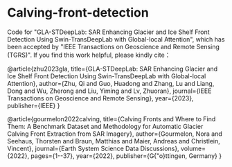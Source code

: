 # Calving-front-detection
Code for "GLA-STDeepLab: SAR Enhancing Glacier and Ice Shelf Front Detection Using Swin-TransDeepLab with Global-local Attention", which has been accepted by "IEEE Transactions on Geoscience and Remote Sensing (TGRS)".
If you find this work helpful, please kindly cite：

@article{zhu2023gla,
  title={GLA-STDeepLab: SAR Enhancing Glacier and Ice Shelf Front Detection Using Swin-TransDeepLab with Global-local Attention},
  author={Zhu, Qi and Guo, Huadong and Zhang, Lu and Liang, Dong and Wu, Zherong and Liu, Yiming and Lv, Zhuoran},
  journal={IEEE Transactions on Geoscience and Remote Sensing},
  year={2023},
  publisher={IEEE}
}

@article{gourmelon2022calving,
  title={Calving Fronts and Where to Find Them: A Benchmark Dataset and Methodology for Automatic Glacier Calving Front Extraction from SAR Imagery},
  author={Gourmelon, Nora and Seehaus, Thorsten and Braun, Matthias and Maier, Andreas and Christlein, Vincent},
  journal={Earth System Science Data Discussions},
  volume={2022},
  pages={1--37},
  year={2022},
  publisher={G{\"o}ttingen, Germany}
}
